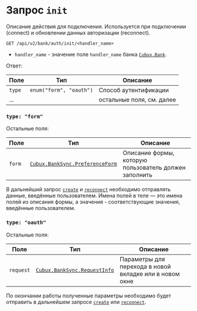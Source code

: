Запрос `init`
=============

Описание действия для подключения. Используется при подключении
(connect) и обновлении данных авторизации (reconnect).

```
GET /api/v2/bank/auth/init/<handler_name>
```

*   `handler_name` - значение поле `handler_name` банка
    [`Cubux.Bank`][Cubux.Bank].

Ответ:

Поле   | Тип | Описание
------ | --- | --------
`type` | `enum("form", "oauth")` | Способ аутентификации
... | | остальные поля, см. далее

### `type: "form"`

Остальные поля:

Поле   | Тип | Описание
------ | --- | --------
`form` | [`Cubux.BankSync.PreferenceForm`][Cubux.BankSync.PreferenceForm] | Описание формы, которую пользователь должен заполнить

В дальнейший запрос [`create`][api-create] и [`reconnect`][api-reconnect] необходимо отправлять данные,
введённые пользователем. Имена полей в теле — это имена полей из
описания формы, а значения - соответствующие значения, введённые
пользователем.

### `type: "oauth"`

Остальные поля:

Поле   | Тип | Описание
------ | --- | --------
`request` | [`Cubux.BankSync.RequestInfo`][Cubux.BankSync.RequestInfo] | Параметры для перехода в новой вкладке или в новом окне

По окончании работы полученные параметры необходимо будет отправить в
дальнейшем запросе [`create`][api-create] или [`reconnect`][api-reconnect].


[api-create]: ./create.md
[api-reconnect]: ./reconnect.md
[Cubux.Bank]: ../type/global/bank.md
[Cubux.BankSync.PreferenceForm]: ../type/bank-sync/preference-form.md
[Cubux.BankSync.RequestInfo]: ../type/bank-sync/request-info.md
